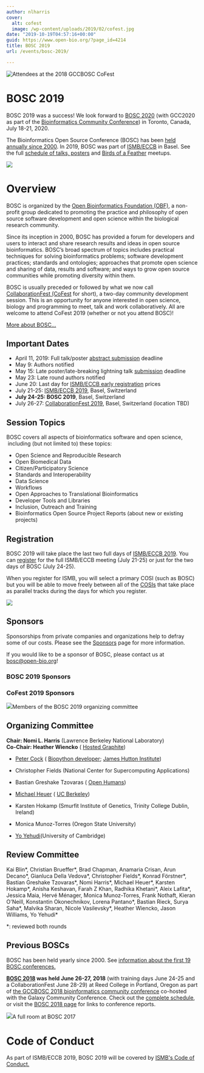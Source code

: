 ```yaml
---
author: nlharris
cover:
  alt: cofest
  image: /wp-content/uploads/2019/02/cofest.jpg
date: "2019-10-19T04:57:16+00:00"
guid: https://www.open-bio.org/?page_id=4214
title: BOSC 2019
url: /events/bosc-2019/

---
```

![Attendees at the 2018 GCCBOSC CoFest](wp/wp-content/uploads/2019/03/lots-of-people-at-poster-session-1.jpg)

# BOSC 2019

BOSC 2019 was a success! We look forward to [BOSC 2020](/events/bosc/) (with GCC2020 as part of the [Bioinformatics Community Conference](https://bcc2020.github.io/)) in Toronto, Canada, July 18-21, 2020.

The Bioinformatics Open Source Conference (BOSC) has been [held annually since 2000](/events/bosc/about/). In 2019, BOSC was part of [ISMB/ECCB](https://www.iscb.org/ismbeccb2019) in Basel. See the full [schedule of talks, posters](/events/bosc-2019-schedule/) and [Birds of a Feather](/events/bosc/2019-bofs/) meetups.

[![](wp/wp-content/uploads/2019/03/ismbeccb2019.jpeg)](https://www.iscb.org/ismbeccb2019)

# Overview

BOSC is organized by the [Open Bioinformatics Foundation (OBF)](/wiki/Main_Page), a non-profit group dedicated to promoting the practice and philosophy of open source software development and open science within the biological research community.

Since its inception in 2000, BOSC has provided a forum for developers and users to interact and share research results and ideas in open source bioinformatics. BOSC’s broad spectrum of topics includes practical techniques for solving bioinformatics problems; software development practices; standards and ontologies; approaches that promote open science and sharing of data, results and software; and ways to grow open source communities while promoting diversity within them.

BOSC is usually preceded or followed by what we now call [CollaborationFest (CoFest](/events/bosc/collaborationfest/) for short), a two-day community development session. This is an opportunity for anyone interested in open science, biology and programming to meet, talk and work collaboratively. All are welcome to attend CoFest 2019 (whether or not you attend BOSC)!

[More about BOSC...](/events/bosc/about/)

## Important Dates

- April 11, 2019: Full talk/poster [abstract submission](/events/bosc/submit/) deadline
- May 9: Authors notified
- May 15: Late poster/late-breaking lightning talk [submission](/events/bosc/submit/) deadline
- May 23: Late round authors notified
- June 20: Last day for [ISMB/ECCB early registration](https://www.iscb.org/ismbeccb2019-registration) prices
- July 21-25: [ISMB/ECCB 2019](https://www.iscb.org/ismbeccb2019), Basel, Switzerland
- **July 24-25: BOSC 2019**, Basel, Switzerland
- July 26-27: [CollaborationFest 2019](/events/bosc/collaborationfest/), Basel, Switzerland (location TBD)

## Session Topics

BOSC covers all aspects of bioinformatics software and open science,  including (but not limited to) these topics:

- Open Science and Reproducible Research
- Open Biomedical Data
- Citizen/Participatory Science
- Standards and Interoperability
- Data Science
- Workflows
- Open Approaches to Translational Bioinformatics
- Developer Tools and Libraries
- Inclusion, Outreach and Training
- Bioinformatics Open Source Project Reports (about new or existing projects)

## Registration

BOSC 2019 will take place the last two full days of [ISMB/ECCB 2019](https://www.iscb.org/ismbeccb2019). You can [register](https://www.iscb.org/ismbeccb2019-registration) for the full ISMB/ECCB meeting (July 21-25) or just for the two days of BOSC (July 24-25).

When you register for ISMB, you will select a primary COSI (such as BOSC) but you will be able to move freely between all of the [COSIs](https://www.iscb.org/ismbeccb2019/2209) that take place as parallel tracks during the days for which you register.

![](wp/wp-content/uploads/2019/03/farah-yo-angel-GCCBOSC-1024x683.jpg)

## Sponsors

Sponsorships from private companies and organizations help to defray some of our costs. Please see the [Sponsors](/events/bosc/sponsors/) page for more information.

If you would like to be a sponsor of BOSC, please contact us at bosc@open-bio.org!

### BOSC 2019 Sponsors

### CoFest 2019 Sponsors

![](wp/wp-content/uploads/2019/07/BOSC2019-organizers-1.jpg)Members of the BOSC 2019 organizing committee

## Organizing Committee

**Chair: Nomi L. Harris** (Lawrence Berkeley National Laboratory)  
**Co-Chair: Heather Wiencko** ( [Hosted Graphite](https://www.hostedgraphite.com/))  

- [Peter Cock](http://www.scri.ac.uk/staff/petercock) ( [Biopython developer](http://biopython.org/); [James Hutton Institute](http://www.hutton.ac.uk/))  

- Christopher Fields (National Center for Supercomputing Applications)
- Bastian Greshake Tzovaras ( [Open Humans](https://www.openhumans.org/))
- [Michael Heuer](https://github.com/heuermh) ( [UC Berkeley](https://rise.cs.berkeley.edu/))
- Karsten Hokamp (Smurfit Institute of Genetics, Trinity College Dublin, Ireland)  

- Monica Munoz-Torres (Oregon State University)
- [Yo Yehudi](http://yo-yehudi.com/)(University of Cambridge)

## Review Committee

Kai Blin\*, Christian Brueffer\*, Brad Chapman, Anamaria Crisan, Arun Decano\*, Gianluca Della Vedova\*, Christopher Fields\*, Konrad Förstner\*, Bastian Greshake Tzovaras\*, Nomi Harris\*, Michael Heuer\*, Karsten Hokamp\*, Anisha Keshavan, Farah Z Khan, Radhika Khetani\*, Aleix Lafita\*, Jessica Maia, Hervé Ménager, Monica Munoz-Torres, Frank Nothaft, Kieran O'Neill, Konstantin Okonechnikov, Lorena Pantano\*, Bastian Rieck, Surya Saha\*, Malvika Sharan, Nicole Vasilevsky\*, Heather Wiencko, Jason Williams, Yo Yehudi\*


\*: reviewed both rounds

## Previous BOSCs

BOSC has been held yearly since 2000. See [information about the first 19 BOSC conferences.](/events/bosc/about#Past_BOSCs)

**[BOSC 2018](/wiki/BOSC_2018) was held June 26-27, 2018** (with training days June 24-25 and a CollaborationFest June 28-29) at Reed College in Portland, Oregon as part of [the GCCBOSC 2018 bioinformatics community conference](https://gccbosc2018.sched.com/) co-hosted with the Galaxy Community Conference. Check out the [complete schedule](https://gccbosc2018.sched.com/), or visit the [BOSC 2018 page](/wiki/BOSC_2018) for links to conference reports.

![](wp/wp-content/uploads/2019/03/bosc-crowd-by-james-taylor-1024x340.jpg)A full room at BOSC 2017

# Code of Conduct

As part of ISMB/ECCB 2019, BOSC 2019 will be covered by [ISMB's Code of Conduct.](https://www.iscb.org/ismbeccb2019-codeofconduct)
